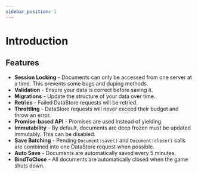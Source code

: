 ```yaml
---
sidebar_position: 1
---
```


# Introduction

## Features
- **Session Locking** - Documents can only be accessed from one server at a time. This prevents some bugs and duping methods.
- **Validation** - Ensure your data is correct before saving it.
- **Migrations** - Update the structure of your data over time.
- **Retries** - Failed DataStore requests will be retried.
- **Throttling** - DataStore requests will never exceed their budget and throw an error.
- **Promise-based API** - Promises are used instead of yielding.
- **Immutability** - By default, documents are deep frozen must be updated immutably. This can be disabled.
- **Save Batching** - Pending `Document:save()` and `Document:close()` calls are combined into one DataStore request when possible.
- **Auto Save** - Documents are automatically saved every 5 minutes.
- **BindToClose** - All documents are automatically closed when the game shuts down.